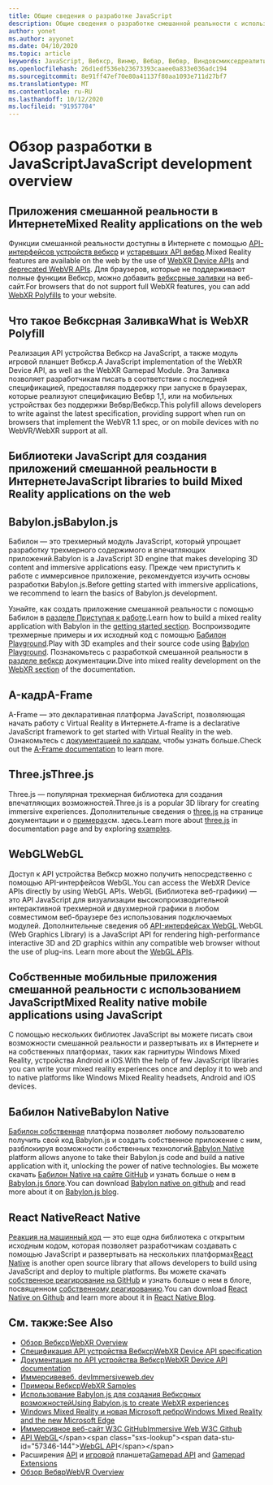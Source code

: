```yaml
---
title: Общие сведения о разработке JavaScript
description: Общие сведения о разработке смешанной реальности с использованием JavaScript для веб-, мобильных и высококачественных головных телефонов Windows.
author: yonet
ms.author: ayyonet
ms.date: 04/10/2020
ms.topic: article
keywords: JavaScript, Вебкср, Винмр, Вебар, Вебвр, Виндовсмикседреалити, HoloLens, Windows Mixed Reality, веб-VR, Web XR, Web MR, Web AR, 360, 360 Video, 360 видео, 360 Photo, 360 фотографии, 360 Content, иммерсивное Интернет, иммерсивное веб-сайт, IW, иммерсивевеб
ms.openlocfilehash: 26d1edf536eb23673393caaee0a833e036adc194
ms.sourcegitcommit: 8e91ff47ef70e80a41137f80aa1093e711d27bf7
ms.translationtype: MT
ms.contentlocale: ru-RU
ms.lasthandoff: 10/12/2020
ms.locfileid: "91957784"
---
```

# <a name="javascript-development-overview"></a><span data-ttu-id="57346-104">Обзор разработки в JavaScript</span><span class="sxs-lookup"><span data-stu-id="57346-104">JavaScript development overview</span></span>

## <a name="mixed-reality-applications-on-the-web"></a><span data-ttu-id="57346-105">Приложения смешанной реальности в Интернете</span><span class="sxs-lookup"><span data-stu-id="57346-105">Mixed Reality applications on the web</span></span>

<span data-ttu-id="57346-106">Функции смешанной реальности доступны в Интернете с помощью [API-интерфейсов устройств вебкср](https://developer.mozilla.org/en-US/docs/Web/API/WebXR_Device_API) и [устаревших API вебвр](webxr-overview.md).</span><span class="sxs-lookup"><span data-stu-id="57346-106">Mixed Reality features are available on the web by the use of [WebXR Device APIs](https://developer.mozilla.org/en-US/docs/Web/API/WebXR_Device_API) and [deprecated WebVR APIs](webxr-overview.md).</span></span> <span data-ttu-id="57346-107">Для браузеров, которые не поддерживают полные функции Вебкср, можно добавить [вебксрные заливки](https://github.com/immersive-web/webxr-polyfill) на веб-сайт.</span><span class="sxs-lookup"><span data-stu-id="57346-107">For browsers that do not support full WebXR features, you can add [WebXR Polyfills](https://github.com/immersive-web/webxr-polyfill) to your website.</span></span>

## <a name="what-is-webxr-polyfill"></a><span data-ttu-id="57346-108">Что такое Вебксрная Заливка</span><span class="sxs-lookup"><span data-stu-id="57346-108">What is WebXR Polyfill</span></span>

<span data-ttu-id="57346-109">Реализация API устройства Вебкср на JavaScript, а также модуль игровой планшет Вебкср.</span><span class="sxs-lookup"><span data-stu-id="57346-109">A JavaScript implementation of the WebXR Device API, as well as the WebXR Gamepad Module.</span></span> <span data-ttu-id="57346-110">Эта Заливка позволяет разработчикам писать в соответствии с последней спецификацией, предоставляя поддержку при запуске в браузерах, которые реализуют спецификацию Вебвр 1,1, или на мобильных устройствах без поддержки Вебвр/Вебкср.</span><span class="sxs-lookup"><span data-stu-id="57346-110">This polyfill allows developers to write against the latest specification, providing support when run on browsers that implement the WebVR 1.1 spec, or on mobile devices with no WebVR/WebXR support at all.</span></span>

## <a name="javascript-libraries-to-build-mixed-reality-applications-on-the-web"></a><span data-ttu-id="57346-111">Библиотеки JavaScript для создания приложений смешанной реальности в Интернете</span><span class="sxs-lookup"><span data-stu-id="57346-111">JavaScript libraries to build Mixed Reality applications on the web</span></span>

## <a name="babylonjs"></a><span data-ttu-id="57346-112">Babylon.js</span><span class="sxs-lookup"><span data-stu-id="57346-112">Babylon.js</span></span>

<span data-ttu-id="57346-113">Бабилон — это трехмерный модуль JavaScript, который упрощает разработку трехмерного содержимого и впечатляющих приложений.</span><span class="sxs-lookup"><span data-stu-id="57346-113">Babylon is a JavaScript 3D engine that makes developing 3D content and immersive applications easy.</span></span> <span data-ttu-id="57346-114">Прежде чем приступить к работе с иммерсивное приложение, рекомендуется изучить основы разработки Babylon.js.</span><span class="sxs-lookup"><span data-stu-id="57346-114">Before getting started with immersive applications, we recommend to learn the basics of Babylon.js development.</span></span>

<span data-ttu-id="57346-115">Узнайте, как создать приложение смешанной реальности с помощью Бабилон в [разделе Приступая к работе](https://doc.babylonjs.com/).</span><span class="sxs-lookup"><span data-stu-id="57346-115">Learn how to build a mixed reality application with Babylon in the [getting started section](https://doc.babylonjs.com/).</span></span> <span data-ttu-id="57346-116">Воспроизводите трехмерные примеры и их исходный код с помощью [Бабилон Playground](https://doc.babylonjs.com/examples/).</span><span class="sxs-lookup"><span data-stu-id="57346-116">Play with 3D examples and their source code using [Babylon Playground](https://doc.babylonjs.com/examples/).</span></span> <span data-ttu-id="57346-117">Познакомьтесь с разработкой смешанной реальности в [разделе вебкср](https://doc.babylonjs.com/how_to/introduction_to_webxr) документации.</span><span class="sxs-lookup"><span data-stu-id="57346-117">Dive into mixed reality development on the [WebXR section](https://doc.babylonjs.com/how_to/introduction_to_webxr) of the documentation.</span></span> 

## <a name="a-frame"></a><span data-ttu-id="57346-118">A-кадр</span><span class="sxs-lookup"><span data-stu-id="57346-118">A-Frame</span></span>

<span data-ttu-id="57346-119">A-Frame — это декларативная платформа JavaScript, позволяющая начать работу с Virtual Reality в Интернете.</span><span class="sxs-lookup"><span data-stu-id="57346-119">A-frame is a declarative JavaScript framework to get started with Virtual Reality in the web.</span></span> <span data-ttu-id="57346-120">Ознакомьтесь с [документацией по кадрам,](https://aframe.io/) чтобы узнать больше.</span><span class="sxs-lookup"><span data-stu-id="57346-120">Check out the [A-Frame documentation](https://aframe.io/) to learn more.</span></span>

## <a name="threejs"></a><span data-ttu-id="57346-121">Three.js</span><span class="sxs-lookup"><span data-stu-id="57346-121">Three.js</span></span>

<span data-ttu-id="57346-122">Three.js — популярная трехмерная библиотека для создания впечатляющих возможностей.</span><span class="sxs-lookup"><span data-stu-id="57346-122">Three.js is a popular 3D library for creating immersive experiences.</span></span> <span data-ttu-id="57346-123">Дополнительные сведения о [three.js](https://threejs.org/docs/index.html#manual/en/introduction/Creating-a-scene) на странице документации и о [примерах](https://threejs.org/examples/#webgl_animation_cloth)см. здесь.</span><span class="sxs-lookup"><span data-stu-id="57346-123">Learn more about [three.js](https://threejs.org/docs/index.html#manual/en/introduction/Creating-a-scene) in documentation page and by exploring [examples](https://threejs.org/examples/#webgl_animation_cloth).</span></span>

## <a name="webgl"></a><span data-ttu-id="57346-124">WebGL</span><span class="sxs-lookup"><span data-stu-id="57346-124">WebGL</span></span>

<span data-ttu-id="57346-125">Доступ к API устройства Вебкср можно получить непосредственно с помощью API-интерфейсов WebGL.</span><span class="sxs-lookup"><span data-stu-id="57346-125">You can access the WebXR Device APIs directly by using WebGL APIs.</span></span> <span data-ttu-id="57346-126">WebGL (Библиотека веб-графики) — это API JavaScript для визуализации высокопроизводительной интерактивной трехмерной и двухмерной графики в любом совместимом веб-браузере без использования подключаемых модулей. Дополнительные сведения об [API-интерфейсах WebGL](https://developer.mozilla.org/en-US/docs/Web/API/WebGL_API).</span><span class="sxs-lookup"><span data-stu-id="57346-126">WebGL (Web Graphics Library) is a JavaScript API for rendering high-performance interactive 3D and 2D graphics within any compatible web browser without the use of plug-ins. Learn more about the [WebGL APIs](https://developer.mozilla.org/en-US/docs/Web/API/WebGL_API).</span></span>

## <a name="mixed-reality-native-mobile-applications-using-javascript"></a><span data-ttu-id="57346-127">Собственные мобильные приложения смешанной реальности с использованием JavaScript</span><span class="sxs-lookup"><span data-stu-id="57346-127">Mixed Reality native mobile applications using JavaScript</span></span>

<span data-ttu-id="57346-128">С помощью нескольких библиотек JavaScript вы можете писать свои возможности смешанной реальности и развертывать их в Интернете и на собственных платформах, таких как гарнитуры Windows Mixed Reality, устройства Android и iOS.</span><span class="sxs-lookup"><span data-stu-id="57346-128">With the help of few JavaScript libraries you can write your mixed reality experiences once and deploy it to web and to native platforms like Windows Mixed Reality headsets, Android and iOS devices.</span></span>

## <a name="babylon-native"></a><span data-ttu-id="57346-129">Бабилон Native</span><span class="sxs-lookup"><span data-stu-id="57346-129">Babylon Native</span></span>

<span data-ttu-id="57346-130">[Бабилон собственная](https://www.babylonjs.com/native/) платформа позволяет любому пользователю получить свой код Babylon.js и создать собственное приложение с ним, разблокируя возможности собственных технологий.</span><span class="sxs-lookup"><span data-stu-id="57346-130">[Babylon Native](https://www.babylonjs.com/native/) platform allows anyone to take their Babylon.js code and build a native application with it, unlocking the power of native technologies.</span></span> <span data-ttu-id="57346-131">Вы можете скачать [Бабилон Native на сайте GitHub](https://github.com/BabylonJS/BabylonNative) и узнать больше о нем в [Babylon.js блоге](https://medium.com/@babylonjs/babylon-native-821f1694fffc).</span><span class="sxs-lookup"><span data-stu-id="57346-131">You can download [Babylon native on github](https://github.com/BabylonJS/BabylonNative) and read more about it on [Babylon.js blog](https://medium.com/@babylonjs/babylon-native-821f1694fffc).</span></span>

## <a name="react-native"></a><span data-ttu-id="57346-132">React Native</span><span class="sxs-lookup"><span data-stu-id="57346-132">React Native</span></span>

<span data-ttu-id="57346-133">[Реакция на машинный код](https://reactnative.dev/) — это еще одна библиотека с открытым исходным кодом, которая позволяет разработчикам создавать с помощью JavaScript и развертывать на нескольких платформах</span><span class="sxs-lookup"><span data-stu-id="57346-133">[React Native](https://reactnative.dev/) is another open source library that allows developers to build using JavaScript and deploy to multiple platforms.</span></span> <span data-ttu-id="57346-134">Вы можете скачать [собственное реагирование на GitHub](https://github.com/facebook/react-native) и узнать больше о нем в блоге, посвященном [собственному реагированию](https://reactnative.dev/blog/).</span><span class="sxs-lookup"><span data-stu-id="57346-134">You can download [React Native on Github](https://github.com/facebook/react-native) and learn more about it in [React Native Blog](https://reactnative.dev/blog/).</span></span>

## <a name="see-also"></a><span data-ttu-id="57346-135">См. также:</span><span class="sxs-lookup"><span data-stu-id="57346-135">See Also</span></span>

* [<span data-ttu-id="57346-136">Обзор Вебкср</span><span class="sxs-lookup"><span data-stu-id="57346-136">WebXR Overview</span></span>](webxr-overview.md)
* [<span data-ttu-id="57346-137">Спецификация API устройства Вебкср</span><span class="sxs-lookup"><span data-stu-id="57346-137">WebXR Device API specification</span></span>](https://immersive-web.github.io/webxr/)
* [<span data-ttu-id="57346-138">Документация по API устройства Вебкср</span><span class="sxs-lookup"><span data-stu-id="57346-138">WebXR Device API documentation</span></span>](https://developer.mozilla.org/en-US/docs/Web/API/WebXR_Device_API)
* [<span data-ttu-id="57346-139">Иммерсивевеб. dev</span><span class="sxs-lookup"><span data-stu-id="57346-139">Immersiveweb.dev</span></span>](https://immersiveweb.dev/)
* [<span data-ttu-id="57346-140">Примеры Вебкср</span><span class="sxs-lookup"><span data-stu-id="57346-140">WebXR Samples</span></span>](https://immersive-web.github.io/webxr-samples/)
* [<span data-ttu-id="57346-141">Использование Babylon.js для создания Вебксрных возможностей</span><span class="sxs-lookup"><span data-stu-id="57346-141">Using Babylon.js to create WebXR experiences</span></span>](https://doc.babylonjs.com/how_to/introduction_to_webxr)
* [<span data-ttu-id="57346-142">Windows Mixed Reality и новая Microsoft ребро</span><span class="sxs-lookup"><span data-stu-id="57346-142">Windows Mixed Reality and the new Microsoft Edge</span></span>](https://docs.microsoft.com/windows/mixed-reality/new-microsoft-edge#introducing-the-new-microsoft-edge)
* [<span data-ttu-id="57346-143">Иммерсивное веб-сайт W3C GitHub</span><span class="sxs-lookup"><span data-stu-id="57346-143">Immersive Web W3C Github</span></span>](https://github.com/immersive-web)
* <span data-ttu-id="57346-144">[API WebGL](https://msdn.microsoft.com/library/bg182648(v=vs.85).aspx)</span><span class="sxs-lookup"><span data-stu-id="57346-144">[WebGL API](https://msdn.microsoft.com/library/bg182648(v=vs.85).aspx)</span></span>
* <span data-ttu-id="57346-145">Расширения [API](https://msdn.microsoft.com/library/dn743630(v=vs.85).aspx) и [игровой](https://w3c.github.io/gamepad/extensions.html) планшета</span><span class="sxs-lookup"><span data-stu-id="57346-145">[Gamepad API](https://msdn.microsoft.com/library/dn743630(v=vs.85).aspx) and [Gamepad Extensions](https://w3c.github.io/gamepad/extensions.html)</span></span>
* [<span data-ttu-id="57346-146">Обзор Вебвр</span><span class="sxs-lookup"><span data-stu-id="57346-146">WebVR Overview</span></span>](webvr-overview.md)
